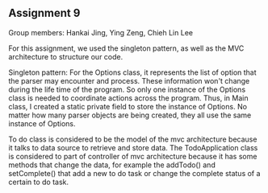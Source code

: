 ## Assignment 9
Group members: Hankai Jing, Ying Zeng, Chieh Lin Lee

For this assignment, we used the singleton pattern, as well as the MVC architecture to structure our code.

Singleton pattern:
  For the Options class, it represents the list of option that the parser may encounter and process.
  These information won't change during the life time of the program. So only one instance of the
  Options class is needed to coordinate actions across the program. Thus, in Main class, I created a
  static private field to store the instance of Options. No matter how many parser objects are
  being created, they all use the same instance of Options.

To do class is considered to be the model of the mvc architecture because it talks to data source to
retrieve and store data. The TodoApplication class is considered to part of controller of mvc
architecture because it has some methods that change the data, for example the addTodo() and setComplete()
that add a new to do task or change the complete status of a certain to do task.


